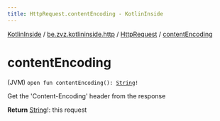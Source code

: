 ```yaml
---
title: HttpRequest.contentEncoding - KotlinInside
---
```


[KotlinInside](../../index.html) / [be.zvz.kotlininside.http](../index.html) / [HttpRequest](index.html) / [contentEncoding](./content-encoding.html)

# contentEncoding

(JVM) `open fun contentEncoding(): `[`String`](https://kotlinlang.org/api/latest/jvm/stdlib/kotlin/-string/index.html)`!`

Get the 'Content-Encoding' header from the response

**Return**
[String](https://kotlinlang.org/api/latest/jvm/stdlib/kotlin/-string/index.html)!: this request

